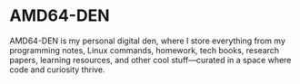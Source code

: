 # AMD64-DEN
AMD64-DEN is my personal digital den, where I store everything from my programming notes, Linux commands, homework, tech books, research papers, learning resources, and other cool stuff—curated in a space where code and curiosity thrive.
